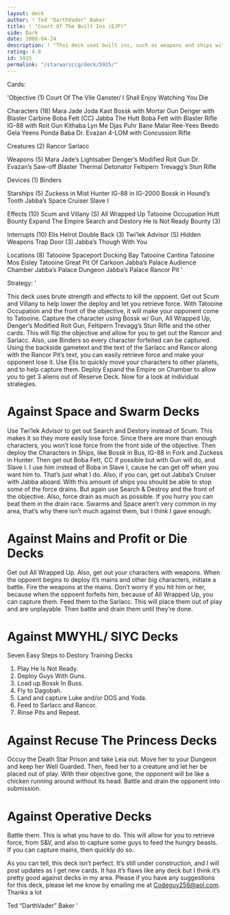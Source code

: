 ```yaml
---
layout: deck
author: ! Ted "DarthVader" Baker
title: ! "Court Of The Built Ins (EJP)"
side: Dark
date: 2000-04-24
description: ! "Thsi deck uses built ins, such as weapons and ships with guys to rule the land and the sky. DO NOT RATE UNTIL READING THE STRATEGY"
rating: 4.0
id: 5915
permalink: "/starwarsccg/deck/5915/"
---
```

Cards: 

'Objective (1)
Court Of The Vile Ganster/ I Shall Enjoy Watching You Die

Characters (18)
Mara Jade
Joda Kast
Bossk with Mortar Gun
Denger with Blaster Carbine
Boba Fett (CC)
Jabba The Hutt
Boba Fett with Blaster Rifle
IG-88 with Roit Gun
Kithaba
Lyn Me
Djas Puhr
Bane Malar
Ree-Yees
Beedo
Gela Yeens
Ponda Baba
Dr. Evazan
4-LOM with Concussion Rifle

Creatures (2)
Rancor
Sarlacc

Weapons (5)
Mara Jade’s Lightsaber
Denger’s Modified Roit Gun
Dr. Evazan’s Saw-off Blaster
Thermal Detonator
Feltipern Trevagg’s Stun Rifle

Devices (1)
Binders

Starships (5)
Zuckess in Mist Hunter
IG-88 in IG-2000
Bossk in Hound’s Tooth
Jabba’s Space Cruiser
Slave I

Effects (10)
Scum and Villany (S)
All Wrapped Up
Tatooine Occupation
Hutt Bounty
Expand The Empire
Search and Destory
He Is Not Ready
Bounty (3)

Interrupts (10)
Elis Helrot
Double Back (3)
Twi’lek Advisor (S)
Hidden Weapons
Trap Door (3)
Jabba’s Though With You

Locations (8)
Tatooine
 Spaceport Docking Bay
Tatooine Cantina
Tatooine Mos Eisley
Tatooine Great Pit Of Carkoon
Jabba’s Palace Audience Chamber
Jabba’s Palace Dungeon
Jabba’s Palace Rancor Pit '

Strategy: '

This deck uses brute strength and effects to kill the oppoent. Get out Scum and Villany to help lower the deploy and let you retrieve force. With Tatooine Occupation and the front of the objective, it will make your opponent come to Tatooine. Capture the character using Bossk w/ Gun, All Wrapped Up, Denger&#8217;s Modified Roit Gun, Feltipern Trevagg&#8217;s Stun Rifle and the other cards. This will flip the objective and allow for you to get out the Rancor and Sarlacc. Also, use Binders so every character forfeited can be captured. Using the backside gametext and the text of the Sarlacc and Rancor along with the Rancor Pit&#8217;s text, you can easily retrieve force and make your opponent lose it. Use Elis to quickly move your characters to other planets, and to help capture them. Deploy Expand the Empire on Chamber to allow you to get 3 aliens out of Reserve Deck. Now for a look at individual strategies.

Against Space and Swarm Decks
=======================
Use Twi&#8217;lek Advisor to get out Search and Destory instead of Scum. This makes it so they more easily lose force. Since there are more than enough characters, you won&#8217;t lose force from the front side of the objective. Then deploy the Characters in Ships, like Bossk in Bus, IG-88 in Fork and Zuckess in Hunter. Then get out Boba Fett, CC if possible but with Gun will do, and Slave I. I use him instead of Boba in Slave I, cause he can get off when you want him to. That&#8217;s just what I do. Also, if you can, get out Jabba&#8217;s Cruiser with Jabba aboard. With this amount of ships you should be able to stop some of the force drains. But again use Search & Destroy and the front of the objective. Also, force drain as much as possible. If you hurry you can beat them in the drain race. Swarms and Space aren&#8217;t very common in my area, that&#8217;s why there isn&#8217;t much against them, but I think I gave enough.

Against Mains and Profit or Die Decks
===========================
Get out All Wrapped Up. Also, get out your characters with weapons. When the oppoent begins to deploy it&#8217;s mains and other big characters, initiate a battle. Fire the weapons at the mains. Don&#8217;t worry if you hit him or her, because when the oppoent forfeits him, because of All Wrapped Up, you can capture them. Feed them to the Sarlacc. This will place them out of play and are unplayable. Then battle and drain them until they&#8217;re done.

Against MWYHL/ SIYC Decks
=======================
Seven Easy Steps to Destory Training Decks
1) Play He Is Not Ready.
2) Deploy Guys With Guns.
3) Load up Bossk In Buss.
4) Fly to Dagobah.
5) Land and capture Luke and/or DOS and Yoda.
6) Feed to Sarlacc and Rancor.
7) Rinse Pits and Repeat.

Against Recuse The Princess Decks
=========================
Occuy the Death Star Prison and take Leia out. Move her to your Dungeon and keep her Well Guarded. Then, feed her to a creature and let her be placed out of play. With their objective gone, the opponent will be like a chicken running around without its head. Battle and drain the opponent into submission.

Against Operative Decks
=================
Battle them. This is what you have to do. This will allow for you to retrieve force, from S&V, and also to capture some guys to feed the hungry beasts. If you can capture mains, then quickly do so.

As you can tell, this deck isn&#8217;t perfect. It&#8217;s still under construction, and I will post updates as I get new cards. It has it&#8217;s flaws like any deck but I think it&#8217;s pretty good against decks in my area. Please if you have any suggestions for this deck, please let me know by emailing me at Codeguy256@aol.com. Thanks a lot

Ted &#8220;DarthVader&#8221; Baker '
